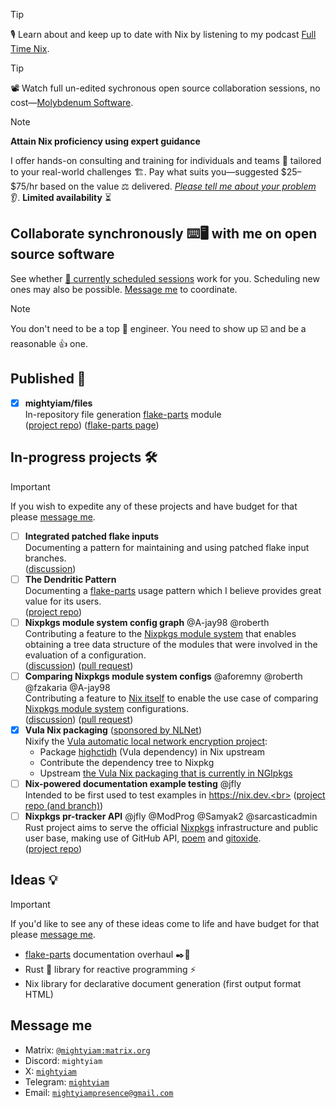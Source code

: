 > [!TIP]
> 🎙️ Learn about and keep up to date with Nix by listening to my podcast [Full Time Nix](http://fulltimenix.com).

> [!TIP]
> 📽️ Watch full un-edited sychronous open source collaboration sessions, no cost—[Molybdenum Software](https://www.youtube.com/@molybdenumsoftware).

> [!NOTE]
> __Attain Nix proficiency using expert guidance__
> 
> I offer hands-on consulting and training for individuals and teams 👷
> tailored to your real-world challenges 🏗️.
> Pay what suits you—suggested \$25–\$75/hr based on the value ⚖️ delivered.
> [_Please tell me about your problem_](#message-me) 👂.
> __Limited availability__ ⏳

## Collaborate synchronously ⌨️🖥️ with me on open source software

See whether [📅 currently scheduled sessions](https://calendar.google.com/calendar/embed?src=20161ad99705885e8400a77b86482afa0ff13183375e639faed6b1c425a40a86%40group.calendar.google.com) work for you.
Scheduling new ones may also be possible.
[Message me](#message-me) to coordinate.

> [!NOTE]
> You don't need to be a top 👷 engineer.
> You need to show up ☑️ and be a reasonable 👍 one.

## Published 🚢

- [x] __mightyiam/files__<br>
  In-repository file generation [flake-parts](https://flake.parts) module<br>
  ([project repo](https://github.com/mightyiam/files))
  ([flake-parts page](https://flake.parts/options/files.html))

## In-progress projects 🛠️

> [!IMPORTANT]
> If you wish to expedite any of these projects and have budget for that
> please [message me](#message-me).

- [ ] __Integrated patched flake inputs__<br>
  Documenting a pattern for maintaining and using patched flake input branches.<br>
  ([discussion](https://discourse.nixos.org/t/pattern-integrated-patched-flake-inputs/65268?u=mightyiam))
- [ ] __The Dendritic Pattern__<br>
  Documenting a [flake-parts](https://flake.parts) usage pattern which I believe provides great value for its users.<br>
  ([project repo](https://github.com/mightyiam/dendritic))
- [ ] __Nixpkgs module system config graph__ @A-jay98 @roberth<br>
  Contributing a feature to the [Nixpkgs module system](https://nix.dev/tutorials/module-system/index.html) that enables obtaining a tree data structure of the modules that were involved in the evaluation of a configuration.<br>
  ([discussion](https://discourse.nixos.org/t/obtaining-a-nixpkgs-module-system-configuration-modules-graph/63286?u=mightyiam))
  ([pull request](https://github.com/NixOS/nixpkgs/pull/403839))
- [ ] __Comparing Nixpkgs module system configs__ @aforemny @roberth @fzakaria @A-jay98<br>
  Contributing a feature to [Nix itself](https://github.com/NixOS/nix) to enable the use case of comparing [Nixpkgs module system](https://nix.dev/tutorials/module-system/index.html) configurations.<br>
  ([discussion](https://discourse.nixos.org/t/comparing-module-system-configurations/59654/13?u=mightyiam))
  ([pull request](https://github.com/NixOS/nix/pull/13095))
- [x] __Vula Nix packaging__ ([sponsored by NLNet](https://nlnet.nl/project/Vula/))<br>
  Nixify the [Vula automatic local network encryption project](https://codeberg.org/vula/vula):
  - Package [highctidh](https://codeberg.org/vula/highctidh) (Vula dependency) in Nix upstream
  - Contribute the dependency tree to Nixpkg
  - Upstream [the Vula Nix packaging that is currently in NGIpkgs](https://ngi.nixos.org/project/Vula/)
- [ ] __Nix-powered documentation example testing__ @jfly<br>
  Intended to be first used to test examples in https://nix.dev.<br>
  ([project repo (and branch)](https://github.com/mobusoperandi/eelco/tree/mob/thaigersprint-2025))
- [ ] __Nixpkgs pr-tracker API__ @jfly @ModProg @Samyak2 @sarcasticadmin<br>
  Rust project aims to serve the official [Nixpkgs](https://github.com/NixOS/nixpkgs) infrastructure and public user base, making use of GitHub API, [poem](https://github.com/poem-web/poem) and [gitoxide](https://github.com/GitoxideLabs/gitoxide).<br>
  ([project repo](https://github.com/molybdenumsoftware/pr-tracker))

## Ideas 💡

> [!IMPORTANT]
> If you'd like to see any of these ideas come to life and have budget for that
> please [message me](#message-me).

- [flake-parts](https://flake.parts) documentation overhaul ✒️📖
- Rust 🦀 library for reactive programming ⚡
- Nix library for declarative document generation (first output format HTML)

## Message me

- Matrix: [`@mightyiam:matrix.org`](https://matrix.to/#/@mightyiam:matrix.org)
- Discord: `mightyiam`
- X: [`mightyiam`](https://x.com/mightyiam)
- Telegram: [`mightyiam`](https://t.me/mightyiam)
- Email: [`mightyiampresence@gmail.com`](mailto:mightyiampresence@gmail.com)
